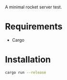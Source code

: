 A minimal rocket server test.

# Requirements

- Cargo

# Installation

```bash
cargo run --release
```
